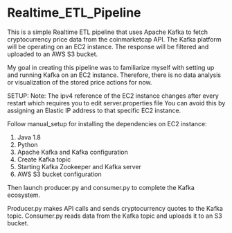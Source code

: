 # Realtime_ETL_Pipeline
This is a simple Realtime ETL pipeline that uses Apache Kafka to fetch cryptocurrency price data from the coinmarketcap API. The Kafka platform will be operating on an EC2 instance. The response will be filtered and uploaded to an AWS S3 bucket.

My goal in creating this pipeline was to familiarize myself with setting up and running Kafka on an EC2 instance. Therefore, there is no data analysis or visualization of the stored price actions for now.

SETUP:
Note: The ipv4 reference of the EC2 instance changes after every restart which requires you to edit server.properties file
You can avoid this by assigning an Elastic IP address to that specific EC2 instance.

Follow manual_setup for installing the dependencies on EC2 instance:
1. Java 1.8
2. Python
3. Apache Kafka and Kafka configuration
4. Create Kafka topic
5. Starting Kafka Zookeeper and Kafka server
6. AWS S3 bucket configuration
   
Then launch producer.py and consumer.py to complete the Kafka ecosystem. 

Producer.py makes API calls and sends cryptocurrency quotes to the Kafka topic.
Consumer.py reads data from the Kafka topic and uploads it to an S3 bucket.
